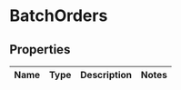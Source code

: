

# BatchOrders


## Properties

| Name | Type | Description | Notes |
|------------ | ------------- | ------------- | -------------|



